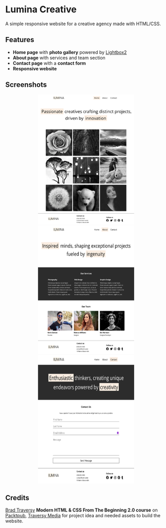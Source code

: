 # Lumina Creative

A simple responsive website for a creative agency made with HTML/CSS.

## Features

- **Home page** with **photo gallery** powered by [Lightbox2](https://lokeshdhakar.com/projects/lightbox2/)
- **About page** with services and team section
- **Contact page** with a **contact form**
- **Responsive website**

## Screenshots

<p align=center>
	<img src="screenshots/lumina-creative-home.png" alt="Lumina Creative Home" width="300" height="auto">
	<img src="screenshots/lumina-creative-about.png" alt="Lumina Creative Home" width="300" height="400">
	<img src="screenshots/lumina-creative-contact.png" alt="Lumina Creative Home" width="300" height="400">
</p>

## Credits

[Brad Traversy](https://github.com/bradtraversy) **Modern HTML & CSS From The Beginning 2.0 course** on [Packtpub](https://www.packtpub.com/en-us/product/modern-html-css-from-the-beginning-20-9781835880562), [Traversy Media](https://www.traversymedia.com/modern-html-css-from-the-beginning) for project idea and needed assets to build the website.
